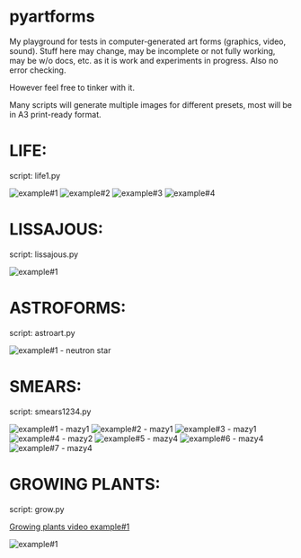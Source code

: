 # pyartforms

My playground for tests in computer-generated art forms (graphics, video, sound). 
Stuff here may change, may be incomplete or not fully working, may be w/o docs, etc. 
as it is work and experiments in progress. Also no error checking.

However feel free to tinker with it.

Many scripts will generate multiple images for different presets, most will be in A3 print-ready format.


# LIFE:
script: life1.py

![example#1](/examples/life-0001.png?raw=true "Life example #1")
![example#2](/examples/life-0003.png?raw=true "Life example #2")
![example#3](/examples/life-0005.png?raw=true "Life example #3")
![example#4](/examples/life-0007.png?raw=true "Life example #4")

# LISSAJOUS:
script: lissajous.py

![example#1](/examples/liss-0003.png?raw=true "Lissajous example #1")

# ASTROFORMS:
script: astroart.py

![example#1 - neutron star](/examples/zz-04-neutronstar-cir.png?raw=true "Astro example #1 - neutron star")

# SMEARS:
script: smears1234.py

![example#1 - mazy1](/examples/mazy1-4960x3507-01-003.png?raw=true "Smears#1 example #1")
![example#2 - mazy1](/examples/mazy1-4960x3507-02-003.png?raw=true "Smears#1 example #2")
![example#3 - mazy1](/examples/mazy1-4960x3507-06-002.png?raw=true "Smears#1 example #3")
![example#4 - mazy2](/examples/mazy2-4960x3507-05-004.png?raw=true "Smears#2 example #1")
![example#5 - mazy4](/examples/mazy4-4960x3507-01-002.png?raw=true "Smears#4 example #1")
![example#6 - mazy4](/examples/mazy4-4960x3507-05-003.png?raw=true "Smears#4 example #2")
![example#7 - mazy4](/examples/mazy4-4960x3507-07-003.png?raw=true "Smears#4 example #3")

# GROWING PLANTS:
script: grow.py

[Growing plants video example#1](https://www.youtube.com/watch?v=5HrdduqAdVk)

![example#1](/examples/tree0.png?raw=true "Tree example #1")
